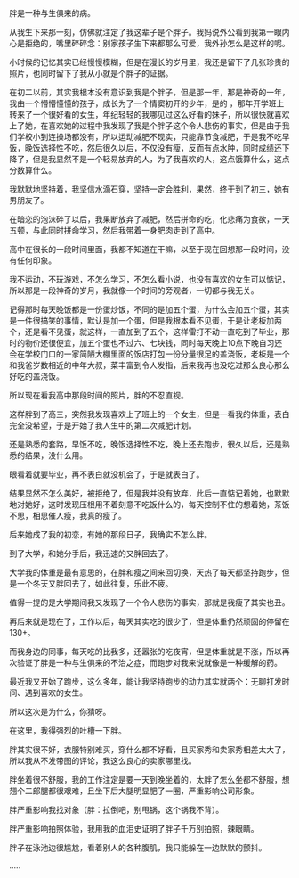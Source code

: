 胖是一种与生俱来的病。


从我生下来那一刻，仿佛就注定了我这辈子是个胖子。我妈说外公看到我第一眼内心是拒绝的，嘴里碎碎念：别家孩子生下来都那么可爱，我外孙怎么是这样的呢。


小时候的记忆其实已经慢慢模糊，但是在漫长的岁月里，我还是留下了几张珍贵的照片，也同时留下了我从小就是个胖子的证据。


在初二以前，其实我根本没有意识到我是个胖子，但是那一年，那是神奇的一年，我由一个懵懵懂懂的孩子，成长为了一个情窦初开的少年，是的 ，那年开学班上转来了一个很好看的女生，年纪轻轻的我哪见过这么好看的妹子，所以很快就喜欢上了她，在喜欢她的过程中我发现了我是个胖子这个令人悲伤的事实，但是由于我们学校小到连操场都没有，所以运动减肥不现实，只能靠节食减肥，于是我不吃早饭，晚饭选择性不吃，然后很久以后，不仅没有瘦，反而有点水肿，同时成绩还下降了，但是我显然不是一个轻易放弃的人，为了我喜欢的人，这点饿算什么，这点分数算什么。


我默默地坚持着，我坚信水滴石穿，坚持一定会胜利，果然，终于到了初三，她有男朋友了。


在暗恋的泡沫碎了以后，我果断放弃了减肥，然后拼命的吃，化悲痛为食欲，一天五顿，与此同时拼命学习，然后我带着一身肥肉走到了高中。


高中在很长的一段时间里面，我都不知道在干嘛，以至于现在回想那一段时间，没有任何印象。


我不运动，不玩游戏，不怎么学习，不怎么看小说，也没有喜欢的女生可以惦记，所以那是一段神奇的岁月，我就像一个时间的旁观者，一切都与我无关。


记得那时每天晚饭都是一份蛋炒饭，不同的是加五个蛋，为什么会加五个蛋，其实是一件很搞笑的事情，默认是加一个蛋，但是我根本看不见蛋，于是让老板加两个，还是看不见蛋，就这样，一直加到了五个，这样雷打不动一直吃到了毕业，那时的物价还很便宜，加五个蛋也不过六、七块钱，同时每天晚上10点下晚自习还会在学校门口的一家简陋大棚里面的饭店打包一份分量很足的盖浇饭，老板是一个和我爸岁数相近的中年大叔，菜丰富到令人发指，后来我再也没吃过那么良心那么好吃的盖浇饭。


所以现在看我高中那段时间的照片，胖的不忍直视。


这样胖到了高三，突然我发现喜欢上了班上的一个女生，但是一看我的体重，表白完全没希望，于是开始了我人生中的第二次减肥计划。


还是熟悉的套路，早饭不吃，晚饭选择性不吃，晚上还去跑步，很久以后，还是熟悉的结果，没什么用。


眼看着就要毕业，再不表白就没机会了，于是就表白了。


结果显然不怎么美好，被拒绝了，但是我并没有放弃，此后一直惦记着她，也默默地对她好，这时发现压根用不着刻意不吃饭什么的，每天控制不住的想着她，茶饭不思，相思催人瘦，我真的瘦了。


后来她成了我的初恋，有她的那段日子，我确实不怎么胖。


到了大学，和她分手后，我迅速的又胖回去了。


大学我的体重是最有意思的，在胖和瘦之间来回切换，天热了每天都坚持跑步，但是一个冬天又胖回去了，如此往复，乐此不疲。


值得一提的是大学期间我又发现了一个令人悲伤的事实，那就是我瘦了其实也丑。


再后来就是现在了，工作以后，每天其实吃的很少了，但是体重仍然顽固的停留在130+。


而我身边的同事，每天吃的比我多，还嚣张的吃夜宵，但是体重就是不涨，所以再次验证了胖是一种与生俱来的不治之症，而跑步对我来说就像是一种缓解的药。


最近我又开始了跑步，这么多年，能让我坚持跑步的动力其实就两个：无聊打发时间、遇到喜欢的女生。


所以这次是为什么，你猜呀。


在这里，我得强烈的吐槽一下胖。


胖其实很不好，衣服特别难买，穿什么都不好看，且买家秀和卖家秀相差太大了，所以我从不发带图的评论，我这么良心的卖家哪里找。


胖坐着很不舒服，我的工作注定是要一天到晚坐着的，太胖了怎么坐都不舒服，想翘个二郎腿都很艰难，且坐下后大腿明显肥了一圈，严重影响公司形象。


胖严重影响我找对象（胖：拉倒吧，别甩锅，这个锅我不背）。


胖严重影响拍照体验，我用我的血泪史证明了胖子千万别拍照，辣眼睛。


胖子在泳池边很尴尬，看着别人的各种腹肌，我只能躲在一边默默的颤抖。


.....

